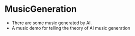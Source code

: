 # MusicGeneration

- There are some music generated by AI.
- A music demo for telling the theory of AI music generation
